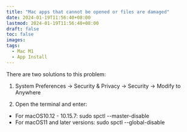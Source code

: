 ```yaml
---
title: "Mac apps that cannot be opened or files are damaged"
date: 2024-01-19T11:56:40+08:00
lastmod: 2024-01-19T11:56:40+08:00
draft: false
toc: false
images:
tags:
  - Mac M1
  - App Install
---
```


There are two solutions to this problem:

1. System Preferences -> Security & Privacy -> Security -> Modify to Anywhere

2. Open the terminal and enter:
- For macOS10.12 - 10.15.7: sudo spctl --master-disable
- For macOS11 and later versions: sudo spctl --global-disable